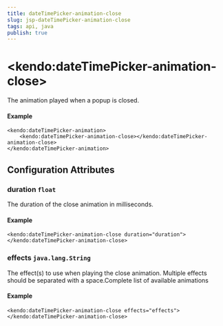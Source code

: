 ```yaml
---
title: dateTimePicker-animation-close
slug: jsp-dateTimePicker-animation-close
tags: api, java
publish: true
---
```


# \<kendo:dateTimePicker-animation-close\>

The animation played when a popup is closed.

#### Example
    <kendo:dateTimePicker-animation>
        <kendo:dateTimePicker-animation-close></kendo:dateTimePicker-animation-close>
    </kendo:dateTimePicker-animation>

## Configuration Attributes

### duration `float`

The duration of the close animation in milliseconds.

#### Example
    <kendo:dateTimePicker-animation-close duration="duration">
    </kendo:dateTimePicker-animation-close>

### effects `java.lang.String`

The effect(s) to use when playing the close animation. Multiple effects should be separated with a space.Complete list of available animations

#### Example
    <kendo:dateTimePicker-animation-close effects="effects">
    </kendo:dateTimePicker-animation-close>

 
